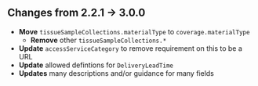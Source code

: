 ## Changes from 2.2.1 -> 3.0.0

- **Move**  `tissueSampleCollections.materialType` to `coverage.materialType`
  - **Remove**  other `tissueSampleCollections.*`
- **Update** `accessServiceCategory` to remove requirement on this to be a URL
- **Update** allowed defintions for `DeliveryLeadTime`
- **Updates** many descriptions and/or guidance for many fields
